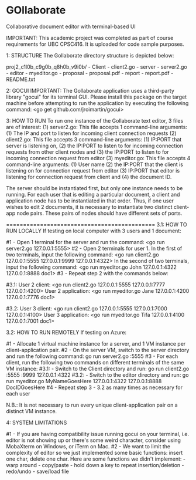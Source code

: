 # GOllaborate
Collaborative document editor with terminal-based UI

IMPORTANT: This academic project was completed as part of course requirements for UBC CPSC416. It is uploaded for
			     code sample purposes. 

1: STRUCTURE
The Gollaborate directory structure is depicted below:

proj2_c1l0b_c9g0b_q8h0b_v9i0b/
	- Client
			- client2.go
	- server
			- server2.go
	- editor
			- myeditor.go
	- proposal
			- proposal.pdf
	- report
			- report.pdf
	- README.txt

2: GOCUI
IMPORTANT: The Gollaborate application uses a third-party library "gocui" for its terminal GUI. Please install this
package on the target machine before attempting to run the application by executing the following command:
		<go get github.com/jroimartin/gocui>

3: HOW TO RUN
To run one instance of the Gollaborate text editor, 3 files are of interest:
	(1) server2.go: This file accepts 1 command-line arguments: (1) The IP and port to listen for incoming client connection
		 							requests
	(2) client2.go: This file accepts 3 command-line arguments: (1) IP:PORT that server is listening on, (2) the IP:PORT to 									listen to for incoming connection requests from other client nodes and (3) the IP:PORT to listen to for 									incoming connection request from editor
	(3) myeditor.go: This file accepts 4 command-line arguments: (1) User name (2) the IP:PORT that the client is listening on 										 for connection request from editor (3) IP:PORT that editor is listening for connection request from client 
									 and (4) the document ID. 

The server should be instantiated first, but only one instance needs to be running. For each user that is editing a particular document, a client and application node has to be instantiated in that order. Thus, if one user wishes to edit 2 documents, it is necessary to instantiate two distinct client-app node pairs. These pairs of nodes should have different sets of ports. 

============================================
3.1: HOW TO RUN LOCALLY
If testing on local computer with 3 users and 1 document:

#1 - Open 1 terminal for the server and run the command: <go run server2.go 127.0.0.1:5555>
#2 - Open 2 terminals for user 1. In the first of two terminals, input the following command: 
		 		  <go run client2.go 127.0.0.1:5555 127.0.0.1:9999 127.0.0.1:4322>
     In the second of two terminals, input the following command: 
					<go run myeditor.go John 127.0.0.1:4322 127.0.0.1:8888 doc1>
#3 - Repeat step 2 with the commands below:

#3.1: User 2 client: <go run client2.go 127.0.0.1:5555 127.0.0.1:7777 127.0.0.1:4200>
		  User 2 application: <go run myeditor.go Jane 127.0.0.1:4200 127.0.0.1:7776 doc1>

#3.2: User 3 client: <go run client2.go 127.0.0.1:5555 127.0.0.1:7000 127.0.0.1:4100>
		  User 3 application: <go run myeditor.go Tifa 127.0.0.1:4100 127.0.0.1:7001 doc1>


3.2: HOW TO RUN REMOTELY
If testing on Azure:

#1 - Allocate 1 virtual machine instance for a server, and 1 VM instance per client-application pair. 
#2 - On the server VM, switch to the server directory and run the following command:
		 go run server2.go <server public IP>:5555
#3 - For each client, run the following two commands on different terminals of the same VM instance:
#3.1:
	 - Switch to the Client directory and run:
		 go run client2.go <server public IP>:5555 <VM public IP>:9999 127.0.0.1:4322
#3.2:
	 - Switch to the editor directory and run:
		 go run myeditor.go MyNameGoesHere 127.0.0.1:4322 127.0.0.1:8888 DocIDGoesHere
#4 - Repeat step 3 - 3.2 as many times as necessary for each user

N.B.: It is not necessary to run every unique client-application pair on a distinct VM instance. 



4: SYSTEM LIMITATIONS

#1 - If you are having compatibility issue running gocui on your terminal, i.e. editor is not showing up or there's some weird character, consider using MobaXterm on Windows, or iTerm on Mac.
#2 - We want to limit the complexity of editor so we just implemented some basic functions: insert one char, delete one char.
    Here are some functions we didn't implement:
    - warp around
    - copy/paste
    - hold down a key to repeat insertion/deletion
    - redo/undo
    - save/load file 




